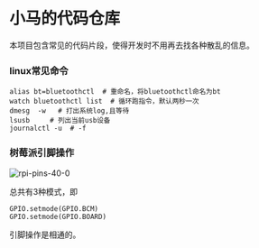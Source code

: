 # 小马的代码仓库

本项目包含常见的代码片段，使得开发时不用再去找各种散乱的信息。

### linux常见命令

```
alias bt=bluetoothctl  # 重命名，将bluetoothctl命名为bt
watch bluetoothctl list  # 循环跑指令，默认两秒一次
dmesg  -w   # 打出系统log,且等待
lsusb     # 列出当前usb设备
journalctl -u  # -f

```

### 树莓派引脚操作

![rpi-pins-40-0](https://shumeipai.nxez.com/wp-content/uploads/2015/03/rpi-pins-40-0.png)

总共有3种模式，即

```
GPIO.setmode(GPIO.BCM)
GPIO.setmode(GPIO.BOARD)
```

引脚操作是相通的。
